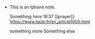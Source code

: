 - This is an Iphone note.
  
  Something here
  18:37 [[prayer]]:  https://www.taize.fr/en_article1000.html
  
  something more
  Something else